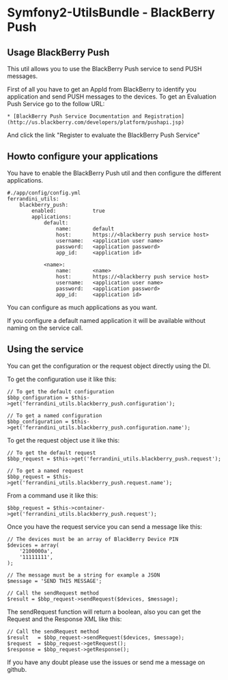 # Symfony2-UtilsBundle - BlackBerry Push #

## Usage BlackBerry Push ##

This util allows you to use the BlackBerry Push service to send PUSH messages.

First of all you have to get an AppId from BlackBerry to identify you application
and send PUSH messages to the devices.
To get an Evaluation Push Service go to the follow URL:

    * [BlackBerry Push Service Documentation and Registration](http://us.blackberry.com/developers/platform/pushapi.jsp)

And click the link "Register to evaluate the BlackBerry Push Service"

## Howto configure your applications ##

You have to enable the BlackBerry Push util and then configure the different applications.

    #./app/config/config.yml
    ferrandini_utils:
        blackberry_push:
            enabled:            true
            applications:
                default:
                    name:       default
                    host:       https://<blackberry push service host>
                    username:   <application user name>
                    password:   <application password>
                    app_id:     <application id>

                <name>:
                    name:       <name>
                    host:       https://<blackberry push service host>
                    username:   <application user name>
                    password:   <application password>
                    app_id:     <application id>


You can configure as much applications as you want.

If you configure a default named application it will be available without naming on the service call.

## Using the service ##

You can get the configuration or the request object directly using the DI.

To get the configuration use it like this:

    // To get the default configuration
    $bbp_configuration = $this->get('ferrandini_utils.blackberry_push.configuration');

    // To get a named configuration
    $bbp_configuration = $this->get('ferrandini_utils.blackberry_push.configuration.name');

To get the request object use it like this:

    // To get the default request
    $bbp_request = $this->get('ferrandini_utils.blackberry_push.request');

    // To get a named request
    $bbp_request = $this->get('ferrandini_utils.blackberry_push.request.name');

From a command use it like this:

    $bbp_request = $this->container->get('ferrandini_utils.blackberry_push.request');

Once you have the request service you can send a message like this:

    // The devices must be an array of BlackBerry Device PIN
    $devices = array(
        '2100000a',
        '11111111',
    );

    // The message must be a string for example a JSON
    $message = 'SEND THIS MESSAGE';

    // Call the sendRequest method
    $result = $bbp_request->sendRequest($devices, $message);

The sendRequest function will return a boolean, also you can get the Request and the Response XML like this:

    // Call the sendRequest method
    $result   = $bbp_request->sendRequest($devices, $message);
    $request  = $bbp_request->getRequest();
    $response = $bbp_request->getResponse();

If you have any doubt please use the issues or send me a message on github.